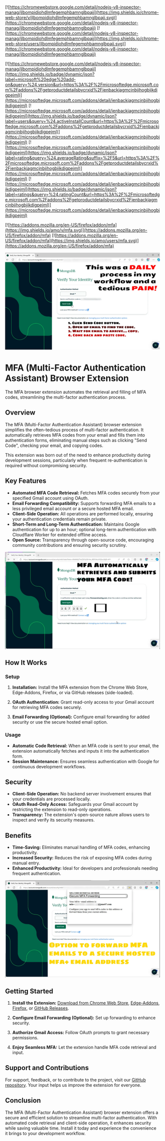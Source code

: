 [![https://chromewebstore.google.com/detail/nodejs-v8-inspector-manag/jlbompidiohdlmfegemphbamnglbpajj](https://img.shields.io/chrome-web-store/v/jlbompidiohdlmfegemphbamnglbpajj.svg)](https://chromewebstore.google.com/detail/nodejs-v8-inspector-manag/jlbompidiohdlmfegemphbamnglbpajj)
[![https://chromewebstore.google.com/detail/nodejs-v8-inspector-manag/jlbompidiohdlmfegemphbamnglbpajj](https://img.shields.io/chrome-web-store/users/jlbompidiohdlmfegemphbamnglbpajj.svg)](https://chromewebstore.google.com/detail/nodejs-v8-inspector-manag/jlbompidiohdlmfegemphbamnglbpajj)
<!--
[![https://chromewebstore.google.com/detail/nodejs-v8-inspector-manag/jlbompidiohdlmfegemphbamnglbpajj](https://img.shields.io/chrome-web-store/rating/jlbompidiohdlmfegemphbamnglbpajj.svg)](https://chromewebstore.google.com/detail/nodejs-v8-inspector-manag/jlbompidiohdlmfegemphbamnglbpajj)
[![https://chromewebstore.google.com/detail/nodejs-v8-inspector-manag/jlbompidiohdlmfegemphbamnglbpajj](https://img.shields.io/chrome-web-store/stars/jlbompidiohdlmfegemphbamnglbpajj.svg)](https://chromewebstore.google.com/detail/nodejs-v8-inspector-manag/jlbompidiohdlmfegemphbamnglbpajj)
[![https://chromewebstore.google.com/detail/nodejs-v8-inspector-manag/jlbompidiohdlmfegemphbamnglbpajj](https://img.shields.io/chrome-web-store/rating-count/jlbompidiohdlmfegemphbamnglbpajj.svg)](https://chromewebstore.google.com/detail/nodejs-v8-inspector-manag/jlbompidiohdlmfegemphbamnglbpajj)
-->

[![https://chromewebstore.google.com/detail/nodejs-v8-inspector-manag/jlbompidiohdlmfegemphbamnglbpajj](https://img.shields.io/badge/dynamic/json?label=microsoft%20edge%20add-on&query=%24.version&url=https%3A%2F%2Fmicrosoftedge.microsoft.com%2Faddons%2Fgetproductdetailsbycrxid%2Fienbackjagmcjnbjihogbjikdigpejml)](https://microsoftedge.microsoft.com/addons/detail/ienbackjagmcjnbjihogbjikdigpejml)
[![https://microsoftedge.microsoft.com/addons/detail/ienbackjagmcjnbjihogbjikdigpejml](https://img.shields.io/badge/dynamic/json?label=users&query=%24.activeInstallCount&url=https%3A%2F%2Fmicrosoftedge.microsoft.com%2Faddons%2Fgetproductdetailsbycrxid%2Fienbackjagmcjnbjihogbjikdigpejml)](https://microsoftedge.microsoft.com/addons/detail/ienbackjagmcjnbjihogbjikdigpejml)
[![https://microsoftedge.microsoft.com/addons/detail/ienbackjagmcjnbjihogbjikdigpejml](https://img.shields.io/badge/dynamic/json?label=rating&query=%24.averageRating&suffix=%2F5&url=https%3A%2F%2Fmicrosoftedge.microsoft.com%2Faddons%2Fgetproductdetailsbycrxid%2Fienbackjagmcjnbjihogbjikdigpejml)](https://microsoftedge.microsoft.com/addons/detail/ienbackjagmcjnbjihogbjikdigpejml)
[![https://microsoftedge.microsoft.com/addons/detail/ienbackjagmcjnbjihogbjikdigpejml](https://img.shields.io/badge/dynamic/json?label=ratings&query=%24.ratingCount&url=https%3A%2F%2Fmicrosoftedge.microsoft.com%2Faddons%2Fgetproductdetailsbycrxid%2Fienbackjagmcjnbjihogbjikdigpejml)](https://microsoftedge.microsoft.com/addons/detail/ienbackjagmcjnbjihogbjikdigpejml)

[![https://addons.mozilla.org/en-US/firefox/addon/mfa](https://img.shields.io/amo/v/mfa.svg)](https://addons.mozilla.org/en-US/firefox/addon/mfa)
[![https://addons.mozilla.org/en-US/firefox/addon/mfa](https://img.shields.io/amo/users/mfa.svg)](https://addons.mozilla.org/en-US/firefox/addon/mfa)

![](https://raw.githubusercontent.com/june07/ghost-content/main/2024/06/screenshot-1.webp)

# MFA (Multi-Factor Authentication Assistant) Browser Extension

The MFA browser extension automates the retrieval and filling of MFA codes, streamlining the multi-factor authentication process.

## Overview

The MFA (Multi-Factor Authentication Assistant) browser extension simplifies the often-tedious process of multi-factor authentication. It automatically retrieves MFA codes from your email and fills them into authentication forms, eliminating manual steps such as clicking "Send Code", checking your email, and copying codes.

This extension was born out of the need to enhance productivity during development sessions, particularly when frequent re-authentication is required without compromising security.

## Key Features

- **Automated MFA Code Retrieval:** Fetches MFA codes securely from your specified Gmail account using OAuth.
- **Email Forwarding Compatibility:** Supports forwarding MFA emails to a less privileged email account or a secure hosted MFA email.
- **Client-Side Operation:** All operations are performed locally, ensuring your authentication credentials remain private.
- **Short-Term and Long-Term Authentication:** Maintains Google authentication for up to an hour; optional long-term authentication with Cloudflare Worker for extended offline access.
- **Open Source:** Transparency through open-source code, encouraging community contributions and ensuring security scrutiny.

![](https://raw.githubusercontent.com/june07/ghost-content/main/2024/07/screenshot-3.webp)

## How It Works

### Setup

1. **Installation:** Install the MFA extension from the Chrome Web Store, Edge-Addons, Firefox, or via GitHub releases (side-loaded).
   
2. **OAuth Authentication:** Grant read-only access to your Gmail account for retrieving MFA codes securely.

3. **Email Forwarding (Optional):** Configure email forwarding for added security or use the secure hosted email option.

### Usage

- **Automatic Code Retrieval:** When an MFA code is sent to your email, the extension automatically fetches and inputs it into the authentication form.
- **Session Maintenance:** Ensures seamless authentication with Google for continuous development workflows.

## Security

- **Client-Side Operation:** No backend server involvement ensures that your credentials are processed locally.
- **OAuth Read-Only Access:** Safeguards your Gmail account by restricting the extension to read-only operations.
- **Transparency:** The extension's open-source nature allows users to inspect and verify its security measures.

## Benefits

- **Time-Saving:** Eliminates manual handling of MFA codes, enhancing productivity.
- **Increased Security:** Reduces the risk of exposing MFA codes during manual entry.
- **Enhanced Productivity:** Ideal for developers and professionals needing frequent authentication.

![](https://raw.githubusercontent.com/june07/ghost-content/main/2024/06/screenshot-4.webp)

## Getting Started

1. **Install the Extension:** [Download from Chrome Web Store](https://chromewebstore.google.com/detail/mfa-multi-factor-authenti/jlbompidiohdlmfegemphbamnglbpajj?ref=blog.june07.com), [Edge-Addons](https://microsoftedge.microsoft.com/addons/detail/mfa-multi-factor-authent/ienbackjagmcjnbjihogbjikdigpejml), [Firefox](https://addons.mozilla.org/en-US/firefox/addon/mfa/?ref=blog.june07.com), or [GitHub Releases](https://github.com/june07/mfa/releases).
   
2. **Configure Email Forwarding (Optional):** Set up forwarding to enhance security.
   
3. **Authorize Gmail Access:** Follow OAuth prompts to grant necessary permissions.

4. **Enjoy Seamless MFA:** Let the extension handle MFA code retrieval and input.

## Support and Contributions

For support, feedback, or to contribute to the project, visit our [GitHub repository](https://github.com/june07/mfa/issues). Your input helps us improve the extension for everyone.

## Conclusion

The MFA (Multi-Factor Authentication Assistant) browser extension offers a secure and efficient solution to streamline multi-factor authentication. With automated code retrieval and client-side operation, it enhances security while saving valuable time. Install it today and experience the convenience it brings to your development workflow.
